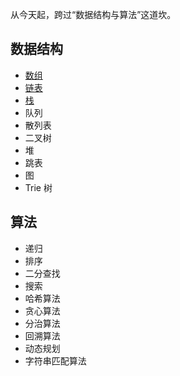 
从今天起，跨过“数据结构与算法”这道坎。

## 数据结构

* [数组](https://github.com/pleuvoir/Data-Structure-and-Algorithms/blob/master/docs/array.md)
* [链表](https://github.com/pleuvoir/Data-Structure-and-Algorithms/blob/master/docs/linkedlist.md)
* [栈](https://github.com/pleuvoir/Data-Structure-and-Algorithms/blob/master/docs/stack.md)
* 队列
* 散列表
* 二叉树
* 堆
* 跳表
* 图
* Trie 树

## 算法

* 递归
* 排序
* 二分查找
* 搜索
* 哈希算法
* 贪心算法
* 分治算法
* 回溯算法
* 动态规划
* 字符串匹配算法


